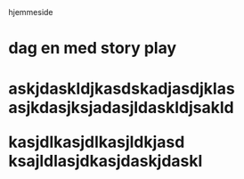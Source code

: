 <htlm> 
 <head></head>
 hjemmeside
  <title>hei å hå </title>
  <h1> dag en med story play <h1/>


<style>
{h2
 color💙;}
 
 
</style>
 <p> askjdaskldjkasdskadjasdjklas

<body></body>
  asjkdasjksjadasjldaskldjsakld  <p/>

<p> kasjdlkasjdlkasjldkjasd
ksajldlasjdkasjdaskjdaskl <p/>

